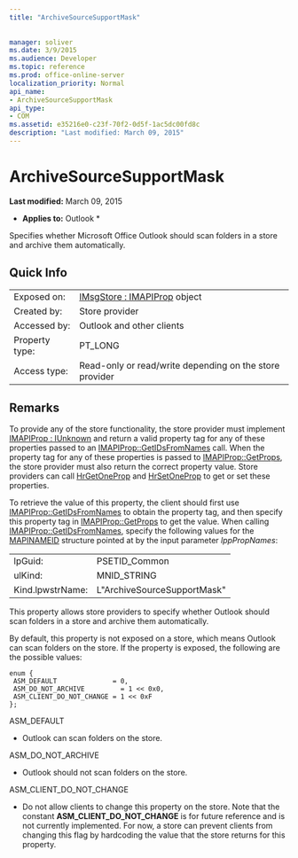 ```yaml
---
title: "ArchiveSourceSupportMask"
 
 
manager: soliver
ms.date: 3/9/2015
ms.audience: Developer
ms.topic: reference
ms.prod: office-online-server
localization_priority: Normal
api_name:
- ArchiveSourceSupportMask
api_type:
- COM
ms.assetid: e35216e0-c23f-70f2-0d5f-1ac5dc00fd8c
description: "Last modified: March 09, 2015"
---
```


# ArchiveSourceSupportMask

 **Last modified:** March 09, 2015 
  
 * **Applies to:** Outlook * 
  
Specifies whether Microsoft Office Outlook should scan folders in a store and archive them automatically.
  
## Quick Info

|||
|:-----|:-----|
|Exposed on:  <br/> |[IMsgStore : IMAPIProp](imsgstoreimapiprop.md) object  <br/> |
|Created by:  <br/> |Store provider  <br/> |
|Accessed by:  <br/> |Outlook and other clients  <br/> |
|Property type:  <br/> |PT_LONG  <br/> |
|Access type:  <br/> |Read-only or read/write depending on the store provider  <br/> |
   
## Remarks

To provide any of the store functionality, the store provider must implement [IMAPIProp : IUnknown](imapipropiunknown.md) and return a valid property tag for any of these properties passed to an [IMAPIProp::GetIDsFromNames](imapiprop-getidsfromnames.md) call. When the property tag for any of these properties is passed to [IMAPIProp::GetProps](imapiprop-getprops.md), the store provider must also return the correct property value. Store providers can call [HrGetOneProp](hrgetoneprop.md) and [HrSetOneProp](hrsetoneprop.md) to get or set these properties. 
  
To retrieve the value of this property, the client should first use [IMAPIProp::GetIDsFromNames](imapiprop-getidsfromnames.md) to obtain the property tag, and then specify this property tag in [IMAPIProp::GetProps](imapiprop-getprops.md) to get the value. When calling [IMAPIProp::GetIDsFromNames](imapiprop-getidsfromnames.md), specify the following values for the [MAPINAMEID](mapinameid.md) structure pointed at by the input parameter  _lppPropNames_:
  
|||
|:-----|:-----|
|lpGuid:  <br/> |PSETID_Common  <br/> |
|ulKind:  <br/> |MNID_STRING  <br/> |
|Kind.lpwstrName:  <br/> |L"ArchiveSourceSupportMask"  <br/> |
   
This property allows store providers to specify whether Outlook should scan folders in a store and archive them automatically.
  
By default, this property is not exposed on a store, which means Outlook can scan folders on the store. If the property is exposed, the following are the possible values:
  
```
enum { 
 ASM_DEFAULT              = 0, 
 ASM_DO_NOT_ARCHIVE         = 1 << 0x0, 
 ASM_CLIENT_DO_NOT_CHANGE = 1 << 0xF 
};
```

ASM_DEFAULT
  
- Outlook can scan folders on the store.
    
ASM_DO_NOT_ARCHIVE
  
- Outlook should not scan folders on the store.
    
ASM_CLIENT_DO_NOT_CHANGE
  
- Do not allow clients to change this property on the store. Note that the constant **ASM_CLIENT_DO_NOT_CHANGE** is for future reference and is not currently implemented. For now, a store can prevent clients from changing this flag by hardcoding the value that the store returns for this property. 
    

